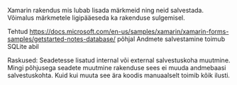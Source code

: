 Xamarin rakendus mis lubab lisada märkmeid ning neid salvestada.
Võimalus märkmetele ligipääeseda ka rakenduse sulgemisel.

Tehtud https://docs.microsoft.com/en-us/samples/xamarin/xamarin-forms-samples/getstarted-notes-database/ põhjal
Andmete salvestamine toimub SQLite abil

Raskused:
Seadetesse lisatud internal või external salvestuskoha muutmine. Mingi põhjusega seadete muutmine rakenduse sees ei muuda andmebaasi salvestuskohta. Kuid kui muuta see ära koodis manuaalselt toimib kõik ilusti.


